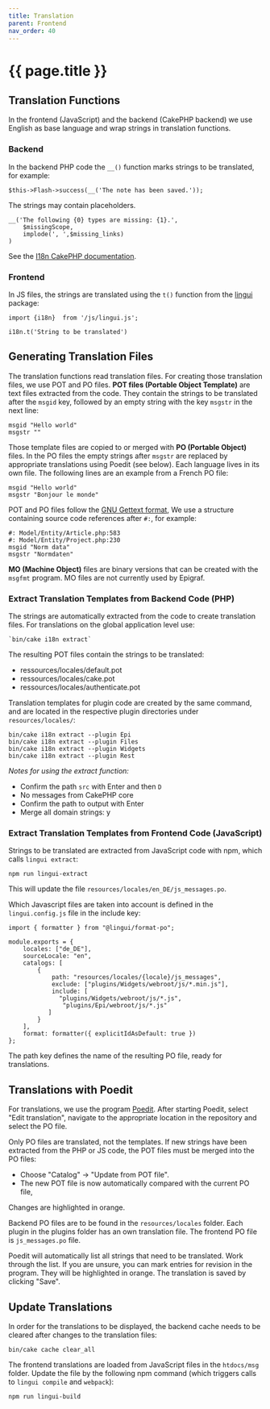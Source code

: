 ```yaml
---
title: Translation
parent: Frontend
nav_order: 40
---
```


# {{ page.title }}

## Translation Functions

In the frontend (JavaScript) and the backend (CakePHP backend) we use English as base language
and wrap strings in translation functions.

### Backend

In the backend PHP code the `__()` function marks strings to be translated, for example:
```
$this->Flash->success(__('The note has been saved.'));
```

The strings may contain placeholders.
```
__('The following {0} types are missing: {1}.',
	$missingScope,
	implode(', ',$missing_links)
)
```
See the [I18n CakePHP documentation](https://book.cakephp.org/4/en/core-libraries/internationalization-and-localization.html).

### Frontend

In JS files, the strings are translated using the `t()` function from the
[lingui](https://lingui.dev/tutorials/javascript) package:

```
import {i18n}  from '/js/lingui.js';

i18n.t('String to be translated')
```


## Generating Translation Files

The translation functions read translation files. For creating those translation files, we use POT and PO files.
**POT files (Portable Object Template)** are text files extracted from the code.
They contain the strings to be translated after the `msgid` key,
followed by an empty string with the key `msgstr` in the next line:

```
msgid "Hello world"
msgstr ""
```

Those template files are copied to or merged with **PO (Portable Object)** files.
In the PO files the empty strings after `msgstr` are replaced by appropriate translations using Poedit (see below).
Each language lives in its own file. The following lines are an example from a French PO file:
```
msgid "Hello world"
msgstr "Bonjour le monde"
```

POT and PO files follow the [GNU Gettext format](https://www.gnu.org/software/gettext/manual/gettext.html),
We use a structure containing source code references after `#:`, for example:

```
#: Model/Entity/Article.php:583
#: Model/Entity/Project.php:230
msgid "Norm data"
msgstr "Normdaten"
```

**MO (Machine Object)** files are binary versions that can be created with the `msgfmt` program.
MO files are not currently used by Epigraf.


### Extract Translation Templates from Backend Code (PHP)

The strings are automatically extracted from the code to create translation files.
For translations on the global application level use:
```
`bin/cake i18n extract`
```

The resulting POT files contain the strings to be translated:
- ressources/locales/default.pot
- ressources/locales/cake.pot
- ressources/locales/authenticate.pot

Translation templates for plugin code are created by the same command,
and are located in the respective plugin directories under `resources/locales/`:
```
bin/cake i18n extract --plugin Epi
bin/cake i18n extract --plugin Files
bin/cake i18n extract --plugin Widgets
bin/cake i18n extract --plugin Rest
```

_Notes for using the extract function:_
- Confirm the path `src` with Enter and then `D`
- No messages from CakePHP core
- Confirm the path to output with Enter
- Merge all domain strings: y


### Extract Translation Templates from Frontend Code (JavaScript)

Strings to be translated are extracted from JavaScript code with npm, which calls `lingui extract`:
```
npm run lingui-extract
```

This will update the file `resources/locales/en_DE/js_messages.po`.

Which Javascript files are taken into account is defined in the `lingui.config.js` file in the include key:
```
import { formatter } from "@lingui/format-po";

module.exports = {
    locales: ["de_DE"],
    sourceLocale: "en",
    catalogs: [
        {
            path: "resources/locales/{locale}/js_messages",
            exclude: ["plugins/Widgets/webroot/js/*.min.js"],
            include: [
              "plugins/Widgets/webroot/js/*.js",
               "plugins/Epi/webroot/js/*.js"
           ]
        }
    ],
    format: formatter({ explicitIdAsDefault: true })
};
```

The path key defines the name of the resulting PO file, ready for translations.

## Translations with Poedit

For translations, we use the program [Poedit](https://Poedit.net/download).
After starting Poedit, select "Edit translation",
navigate to the appropriate location in the repository and select the PO file.

Only PO files are translated, not the templates.
If new strings have been extracted from the PHP or JS code,
the POT files must be merged into the PO files:

- Choose "Catalog" -> "Update from POT file".
- The new POT file is now automatically compared with the current PO file,

Changes are highlighted in orange.

Backend PO files are to be found in the `resources/locales` folder.
Each plugin in the plugins folder has an own translation file.
The frontend PO file is `js_messages.po` file.

Poedit will automatically list all strings that need to be translated.
Work through the list. If you are unsure, you can mark entries for revision in the program.
They will be highlighted in orange. The translation is saved by clicking "Save".

## Update Translations

In order for the translations to be displayed,
the backend cache needs to be cleared after changes to the translation files:
```
bin/cake cache clear_all
```

The frontend translations are loaded from JavaScript files in the `htdocs/msg` folder.
Update the file by the following npm command (which triggers calls to `lingui compile` and `webpack`):
```
npm run lingui-build
```

